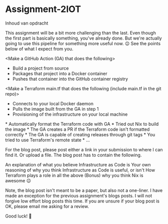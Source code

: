 # Assignment-2IOT

Inhoud van opdracht

This assignment will be a bit more challenging than the last. Even though the first part is basically something, you've already done. But we're actually going to use this pipeline for something more useful now. 😉 See the points below of what I expect from you.



<Make a GitHub Action (GA) that does the following>
* Build a project from source
* Packages that project into a Docker container
* Pushes that container into the GitHub container registry


<Make a Terraform main.tf that does the following (include main.tf in the git repo)>
* Connects to your local Docker daemon
* Pulls the image built from the GA in step 1
* Provisioning of the infrastructure on your local machine

<Bonus points>
* Automatically format the Terraform code with GA
* Tried out Nix to build the image
* The GA creates a PR if the Terraform code isn't formatted correctly
* The GA is capable of creating releases through git tags
* You tried to use Terraform's remote state
* ...


For the blog post, please post either a link in your submission to where I can find it. Or upload a file. The blog post has to contain the following.


An explanation of what you believe Infrastructure as Code is
Your own reasoning of why you think Infrastructure as Code is useful, or isn't
How Terraform plays a role in all the above
(Bonus) why you think Nix is awesome 😉




Note, the blog post isn't meant to be a paper, but also not a one-liner. I have made an exception for the previous assignment's blogs posts. I will not forgive low effort blog posts this time. If you are unsure if your blog post is OK, please email me asking for a review.




Good luck! 🤞
